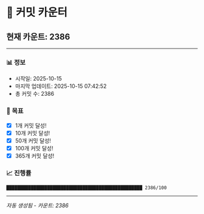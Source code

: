 # 🔢 커밋 카운터

## 현재 카운트: 2386

---

### 📊 정보
- 시작일: 2025-10-15
- 마지막 업데이트: 2025-10-15 07:42:52
- 총 커밋 수: 2386

### 🎯 목표
- [x] 1개 커밋 달성!
- [x] 10개 커밋 달성!
- [x] 50개 커밋 달성!
- [x] 100개 커밋 달성!
- [x] 365개 커밋 달성!

### 📈 진행률
```
██████████████████████████████████████████████████ 2386/100
```

---
*자동 생성됨 - 카운트: 2386*
